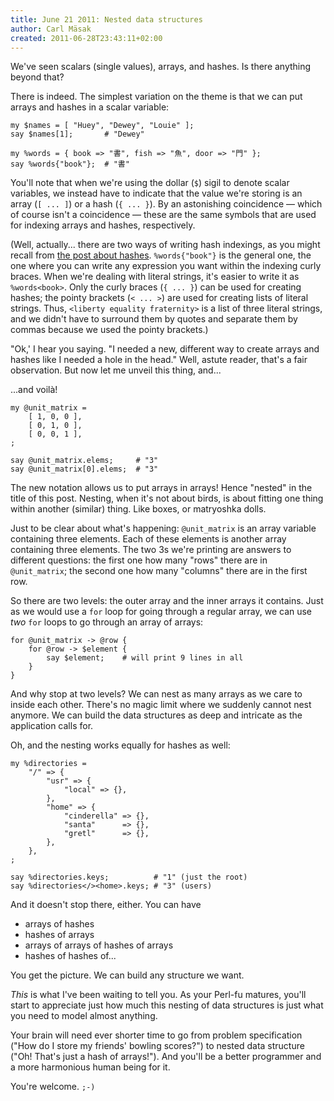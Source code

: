 ```yaml
---
title: June 21 2011: Nested data structures
author: Carl Mäsak
created: 2011-06-28T23:43:11+02:00
---
```

We've seen scalars (single values), arrays, and hashes. Is there anything beyond that?

There is indeed. The simplest variation on the theme is that we can put arrays and hashes in a scalar variable:

    my $names = [ "Huey", "Dewey", "Louie" ];
    say $names[1];       # "Dewey"
    
    my %words = { book => "書", fish => "魚", door => "門" };
    say %words{"book"};  # "書"

You'll note that when we're using the dollar (`$`) sigil to denote scalar variables, we instead have to indicate that the value we're storing is an array (`[ ... ]`) or a hash (`{ ... }`). By an astonishing coincidence &mdash; which of course isn't a coincidence &mdash; these are the same symbols that are used for indexing arrays and hashes, respectively.

(Well, actually... there are two ways of writing hash indexings, as you might recall from [the post about hashes](http://strangelyconsistent.org/blog/june-17-2011-hashes). `%words{"book"}` is the general one, the one where you can write any expression you want within the indexing curly braces. When we're dealing with literal strings, it's easier to write it as `%words<book>`. Only the curly braces (`{ ... }`) can be used for creating hashes; the pointy brackets (`< ... >`) are used for creating lists of literal strings. Thus, `<liberty equality fraternity>` is a list of three literal strings, and we didn't have to surround them by quotes and separate them by commas because we used the pointy brackets.)

"Ok,' I hear you saying. "I needed a new, different way to create arrays and hashes like I needed a hole in the head." Well, astute reader, that's a fair observation. But now let me unveil this thing, and...

...and voilà!

    my @unit_matrix =
        [ 1, 0, 0 ],
        [ 0, 1, 0 ],
        [ 0, 0, 1 ],
    ;
    
    say @unit_matrix.elems;     # "3"
    say @unit_matrix[0].elems;  # "3"

The new notation allows us to put arrays in arrays! Hence "nested" in the title of this post. Nesting, when it's not about birds, is about fitting one thing within another (similar) thing. Like boxes, or matryoshka dolls.

Just to be clear about what's happening: `@unit_matrix` is an array variable containing three elements. Each of these elements is another array containing three elements. The two 3s we're printing are answers to different questions: the first one how many "rows" there are in `@unit_matrix`; the second one how many "columns" there are in the first row.

So there are two levels: the outer array and the inner arrays it contains. Just as we would use a `for` loop for going through a regular array, we can use *two* `for` loops to go through an array of arrays:

    for @unit_matrix -> @row {
        for @row -> $element {
            say $element;    # will print 9 lines in all
        }
    }

And why stop at two levels? We can nest as many arrays as we care to inside each other. There's no magic limit where we suddenly cannot nest anymore. We can build the data structures as deep and intricate as the application calls for.

Oh, and the nesting works equally for hashes as well:

    my %directories =
        "/" => {
            "usr" => {
                "local" => {},
            },
            "home" => {
                "cinderella" => {},
                "santa"      => {},
                "gretl"      => {},
            },
        },
    ;
    
    say %directories.keys;          # "1" (just the root)
    say %directories</><home>.keys; # "3" (users)

And it doesn't stop there, either. You can have

* arrays of hashes
* hashes of arrays
* arrays of arrays of hashes of arrays
* hashes of hashes of...

You get the picture. We can build any structure we want.

*This* is what I've been waiting to tell you. As your Perl-fu matures, you'll start to appreciate just how much this nesting of data structures is just what you need to model almost anything.

Your brain will need ever shorter time to go from problem specification ("How do I store my friends' bowling scores?") to nested data structure ("Oh! That's just a hash of arrays!"). And you'll be a better programmer and a more harmonious human being for it.

You're welcome. `;-)`
